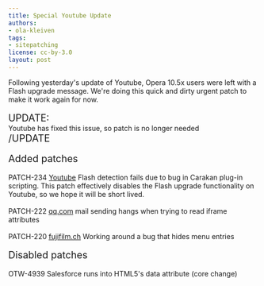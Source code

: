 ```yaml
---
title: Special Youtube Update
authors:
- ola-kleiven
tags:
- sitepatching
license: cc-by-3.0
layout: post
---
```

Following yesterday&#39;s update of Youtube, Opera 10.5x users were left with a Flash upgrade message. We&#39;re doing this quick and dirty urgent patch to make it work again for now.<br/><br/><span style="font-size: 140%">UPDATE:</span><br/>Youtube has fixed this issue, so patch is no longer needed<br/><span style="font-size: 140%">/UPDATE</span><br/><br/><span style="font-size: 140%">Added patches</span><br/><br/>PATCH-234 <a href="http://www.youtube.com" target="_blank">Youtube</a> Flash detection fails due to bug in Carakan plug-in scripting. This patch effectively disables the Flash upgrade functionality on Youtube, so we hope it will be short lived.<br/><br/>PATCH-222 <a href="http://mail.qq.com" target="_blank">qq.com</a> mail sending hangs when trying to read iframe attributes<br/><br/>PATCH-220 <a href="http://www.fujifilm.ch/" target="_blank">fujifilm.ch</a> Working around a bug that hides menu entries<br/><br/><span style="font-size: 140%">Disabled patches</span><br/><br/>OTW-4939 Salesforce runs into HTML5&#39;s data attribute (core change)
